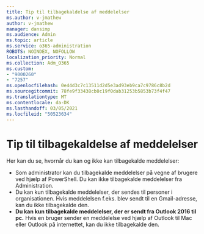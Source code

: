 ```yaml
---
title: Tip til tilbagekaldelse af meddelelser
ms.author: v-jmathew
author: v-jmathew
manager: dansimp
ms.audience: Admin
ms.topic: article
ms.service: o365-administration
ROBOTS: NOINDEX, NOFOLLOW
localization_priority: Normal
ms.collection: Adm_O365
ms.custom:
- "9000260"
- "7257"
ms.openlocfilehash: 0e44d3c7c13511d2d5e3ad93eb9ca7c9786c8b2d
ms.sourcegitcommit: 78fe9f33438cb0c19f0dab31253b5853b73f4f47
ms.translationtype: MT
ms.contentlocale: da-DK
ms.lasthandoff: 03/05/2021
ms.locfileid: "50523634"
---
```

# <a name="tips-about-recalling-messages"></a>Tip til tilbagekaldelse af meddelelser

Her kan du se, hvornår du kan og ikke kan tilbagekalde meddelelser:

* Som administrator kan du tilbagekalde meddelelser på vegne af brugere ved hjælp af PowerShell. Du kan ikke tilbagekalde meddelelser fra Administration.
* Du kan kun tilbagekalde meddelelser, der sendes til personer i organisationen. Hvis meddelelsen f.eks. blev sendt til en Gmail-adresse, kan du ikke tilbagekalde den.
* **Du kan kun tilbagekalde meddelelser, der er sendt fra Outlook 2016 til pc.** Hvis en bruger sender en meddelelse ved hjælp af Outlook til Mac eller Outlook på internettet, kan du ikke tilbagekalde den.
